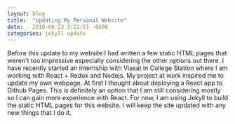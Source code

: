 ```yaml
---
layout: blog
title:  "Updating My Personal Website"
date:   2018-06-23 3:21:51 -0600
categories: jekyll update
---
```

Before this update to my website I had written a few static HTML pages that weren't too impressive especially considering the other options out there. I have recently started an internship with Viasat in College Station where I am working with React + Redux and Nodejs. My project at work inspired me to update my own webpage. At first I thought about deploying a React app to Github Pages. This is definitely an option that I am still considering mostly so I can gain more experience with React. For now, I am using Jekyll to build the static HTML pages for this website. I will keep the site updated with any new things that I do it.
